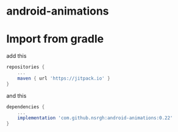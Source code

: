 # android-animations

# Import from gradle

add this
```groovy
repositories {
    ...
    maven { url 'https://jitpack.io' }
}
```
and this
```groovy
dependencies {
    ...
    implementation 'com.github.nsrgh:android-animations:0.22'
}
```
